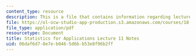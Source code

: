 ```yaml
---
content_type: resource
description: This is a file that contains information regarding lecture 11 notes.
file: https://ol-ocw-studio-app-production.s3.amazonaws.com/courses/18-443-statistics-for-applications-spring-2015/06daf6d78e7eb0465d6bb53e8f96b2ff_MIT18_443S15_LEC11.pdf
file_type: application/pdf
resourcetype: Document
title: Statistics for Applications Lecture 11 Notes
uid: 06daf6d7-8e7e-b046-5d6b-b53e8f96b2ff
---
```

